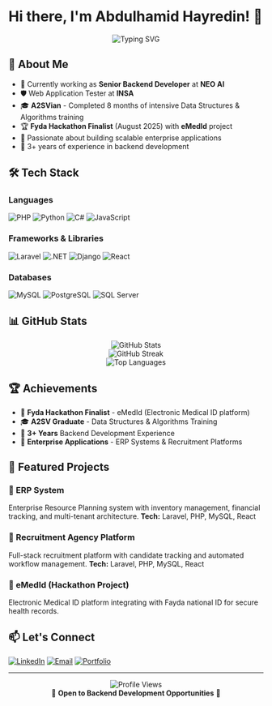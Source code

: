 # Hi there, I'm Abdulhamid Hayredin! 👋

<div align="center">
  <img src="https://readme-typing-svg.herokuapp.com?font=Fira+Code&pause=1000&color=00FF41&center=true&vCenter=true&width=435&lines=Senior+Backend+Developer;Laravel+%7C+.NET+%7C+Django;Building+Scalable+Solutions;A2SV+Alumni" alt="Typing SVG" />
</div>

## 🚀 About Me

- 🔭 Currently working as **Senior Backend Developer** at **NEO AI**
- 🛡️ Web Application Tester at **INSA**
- 🎓 **A2SVian** - Completed 8 months of intensive Data Structures & Algorithms training
- 🏆 **Fyda Hackathon Finalist** (August 2025) with **eMedId** project
- 🌱 Passionate about building scalable enterprise applications
- 💼 3+ years of experience in backend development

## 🛠️ Tech Stack

### Languages
![PHP](https://img.shields.io/badge/PHP-777BB4?style=for-the-badge&logo=php&logoColor=white)
![Python](https://img.shields.io/badge/Python-3776AB?style=for-the-badge&logo=python&logoColor=white)
![C#](https://img.shields.io/badge/C%23-239120?style=for-the-badge&logo=c-sharp&logoColor=white)
![JavaScript](https://img.shields.io/badge/JavaScript-F7DF1E?style=for-the-badge&logo=javascript&logoColor=black)

### Frameworks & Libraries
![Laravel](https://img.shields.io/badge/Laravel-FF2D20?style=for-the-badge&logo=laravel&logoColor=white)
![.NET](https://img.shields.io/badge/.NET-5C2D91?style=for-the-badge&logo=.net&logoColor=white)
![Django](https://img.shields.io/badge/Django-092E20?style=for-the-badge&logo=django&logoColor=white)
![React](https://img.shields.io/badge/React-20232A?style=for-the-badge&logo=react&logoColor=61DAFB)

### Databases
![MySQL](https://img.shields.io/badge/MySQL-00000F?style=for-the-badge&logo=mysql&logoColor=white)
![PostgreSQL](https://img.shields.io/badge/PostgreSQL-316192?style=for-the-badge&logo=postgresql&logoColor=white)
![SQL Server](https://img.shields.io/badge/Microsoft_SQL_Server-CC2927?style=for-the-badge&logo=microsoft-sql-server&logoColor=white)

## 📊 GitHub Stats

<div align="center">
  <img src="https://github-readme-stats.vercel.app/api?username=ibnu-asma&show_icons=true&theme=radical" alt="GitHub Stats" />
</div>

<div align="center">
  <img src="https://github-readme-streak-stats.herokuapp.com/?user=ibnu-asma&theme=radical" alt="GitHub Streak" />
</div>

<div align="center">
  <img src="https://github-readme-stats.vercel.app/api/top-langs/?username=ibnu-asma&layout=compact&theme=radical" alt="Top Languages" />
</div>

## 🏆 Achievements

- 🥇 **Fyda Hackathon Finalist** - eMedId (Electronic Medical ID platform)
- 🎓 **A2SV Graduate** - Data Structures & Algorithms Training
- 💼 **3+ Years** Backend Development Experience
- 🏢 **Enterprise Applications** - ERP Systems & Recruitment Platforms

## 🚀 Featured Projects

### 🏢 ERP System
Enterprise Resource Planning system with inventory management, financial tracking, and multi-tenant architecture.
**Tech:** Laravel, PHP, MySQL, React

### 👥 Recruitment Agency Platform
Full-stack recruitment platform with candidate tracking and automated workflow management.
**Tech:** Laravel, PHP, MySQL, React

### 🏥 eMedId (Hackathon Project)
Electronic Medical ID platform integrating with Fayda national ID for secure health records.

## 📫 Let's Connect

[![LinkedIn](https://img.shields.io/badge/LinkedIn-0077B5?style=for-the-badge&logo=linkedin&logoColor=white)](https://www.linkedin.com/in/ibnu-asma/)
[![Email](https://img.shields.io/badge/Email-D14836?style=for-the-badge&logo=gmail&logoColor=white)](mailto:abdulhamidhayredin94@gmail.com)
[![Portfolio](https://img.shields.io/badge/Portfolio-000000?style=for-the-badge&logo=vercel&logoColor=white)](https://your-portfolio-url.vercel.app)

---

<div align="center">
  <img src="https://komarev.com/ghpvc/?username=ibnu-asma&color=green" alt="Profile Views" />
</div>

<div align="center">
  💼 <strong>Open to Backend Development Opportunities</strong> 💼
</div>


